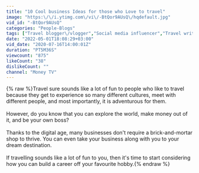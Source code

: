```yaml
---
title: "10 Cool business Ideas for those who Love to travel"
image: "https:\/\/i.ytimg.com\/vi\/-BtQor9AUsQ\/hqdefault.jpg"
vid_id: "-BtQor9AUsQ"
categories: "People-Blogs"
tags: ["Travel blogger\/vlogger","Social media influencer","Travel writer"]
date: "2022-05-01T18:08:29+03:00"
vid_date: "2020-07-16T14:00:01Z"
duration: "PT5M36S"
viewcount: "875"
likeCount: "38"
dislikeCount: ""
channel: "Money TV"
---
```

{% raw %}Travel sure sounds like a lot of fun to people who like to travel because they get to experience so many different cultures, meet with different people, and most importantly, it is adventurous for them.<br /><br />However, do you know that you can explore the world, make money out of it, and be your own boss?<br /><br />Thanks to the digital age, many businesses don't require a brick-and-mortar shop to thrive. You can even take your business along with you to your dream destination.<br /><br />If travelling sounds like a lot of fun to you, then it's time to start considering how you can build a career off your favourite hobby.{% endraw %}
